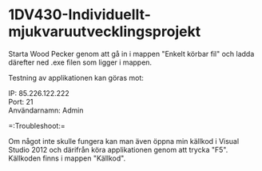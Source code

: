 ﻿1DV430-Individuellt-mjukvaruutvecklingsprojekt
==============================================

Starta Wood Pecker genom att gå in i mappen "Enkelt körbar fil" och ladda därefter
ned .exe filen som ligger i mappen.

Testning av applikationen kan göras mot:

IP: 85.226.122.222
<br>
Port: 21
<br>
Användarnamn: Admin


=:Troubleshoot:=

Om något inte skulle fungera kan man även öppna min källkod i Visual Studio 2012
och därifrån köra applikationen genom att trycka "F5". Källkoden finns i mappen "Källkod".
